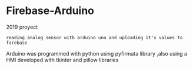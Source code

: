# Firebase-Arduino
2019 proyect
```
reading analog sensor with arduino uno and uploading it's values to farebase 
```
Arduino was programmed with python using pyfirmata library ,also using a HMI developed with tkinter and pillow libraries
